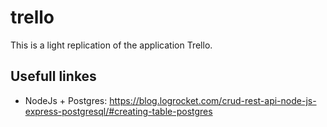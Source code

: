 # trello

This is a light replication of the application Trello.

## Usefull linkes

- NodeJs + Postgres: https://blog.logrocket.com/crud-rest-api-node-js-express-postgresql/#creating-table-postgres


